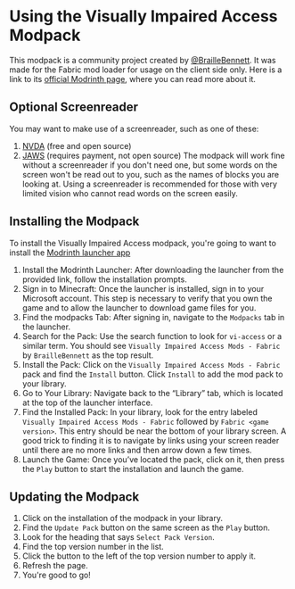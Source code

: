 # Using the Visually Impaired Access Modpack

This modpack is a community project created by [@BrailleBennett](https://github.com/BrailleBennett).
It was made for the Fabric mod loader for usage on the client side only.
Here is a link to its [official Modrinth page](https://modrinth.com/modpack/vi-access),
where you can read more about it.

## Optional Screenreader

You may want to make use of a screenreader, such as one of these:
1. [NVDA](https://nvaccess.org/) (free and open source)
2. [JAWS](https://www.freedomscientific.com/products/software/jaws/) (requires payment, not open source)
The modpack will work fine without a screenreader if you don't need one, but some words on the screen won't be read out to you, such as the names of blocks you are looking at. Using a screenreader is recommended for those with very limited vision who cannot read words on the screen easily.

## Installing the Modpack

To install the Visually Impaired Access modpack, you're going to want to install the [Modrinth launcher app](https://modrinth.com/app)

1. Install the Modrinth Launcher: After downloading the launcher from the provided link, follow the installation prompts.
2. Sign in to Minecraft: Once the launcher is installed, sign in to your Microsoft account. This step is necessary to verify that you own the game and to allow the launcher to download game files for you.
3. Find the modpacks Tab: After signing in, navigate to the `Modpacks` tab in the launcher.
4. Search for the Pack: Use the search function to look for `vi-access` or a similar term. You should see `Visually Impaired Access Mods - Fabric` by `BrailleBennett` as the top result.
5. Install the Pack: Click on the `Visually Impaired Access Mods - Fabric` pack and find the `Install` button. Click `Install` to add the mod pack to your library.
6. Go to Your Library: Navigate back to the “Library” tab, which is located at the top of the launcher interface.
7. Find the Installed Pack: In your library, look for the entry labeled `Visually Impaired Access Mods - Fabric` followed by `Fabric <game version>`. This entry should be near the bottom of your library screen.
   A good trick to finding it is to navigate by links using your screen reader until there are no more links and then arrow down a few times.
8. Launch the Game: Once you’ve located the pack, click on it, then press the `Play` button to start the installation and launch the game.

## Updating the Modpack

1. Click on the installation of the modpack in your library.
2. Find the `Update Pack` button on the same screen as the `Play` button.
3. Look for the heading that says `Select Pack Version`.
4. Find the top version number in the list.
5. Click the button to the left of the top version number to apply it.
6. Refresh the page.
7. You're good to go!
